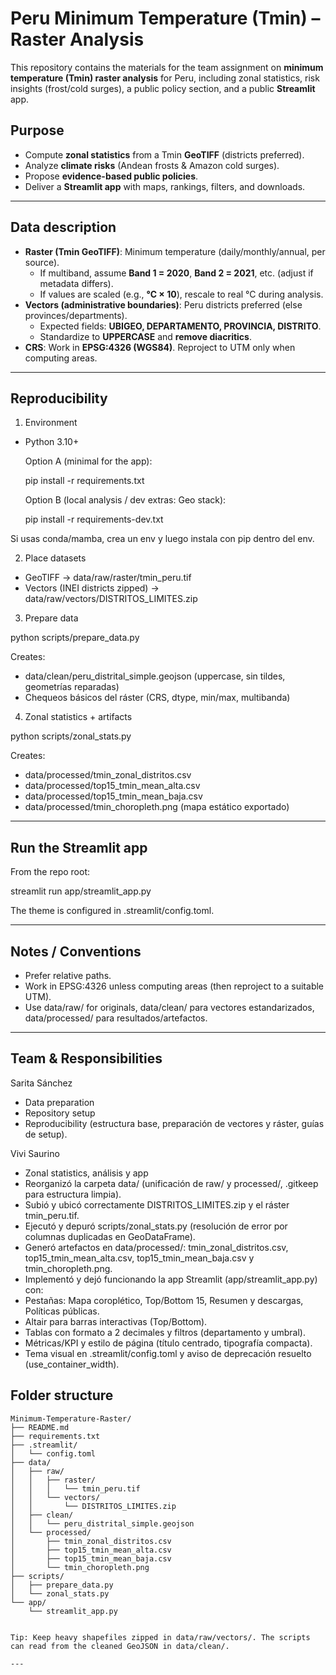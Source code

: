# Peru Minimum Temperature (Tmin) – Raster Analysis

This repository contains the materials for the team assignment on **minimum temperature (Tmin) raster analysis** for Peru, including zonal statistics, risk insights (frost/cold surges), a public policy section, and a public **Streamlit** app.

## Purpose
- Compute **zonal statistics** from a Tmin **GeoTIFF** (districts preferred).
- Analyze **climate risks** (Andean frosts & Amazon cold surges).
- Propose **evidence-based public policies**.
- Deliver a **Streamlit app** with maps, rankings, filters, and downloads.

---

## Data description
- **Raster (Tmin GeoTIFF)**: Minimum temperature (daily/monthly/annual, per source).
  - If multiband, assume **Band 1 = 2020**, **Band 2 = 2021**, etc. (adjust if metadata differs).
  - If values are scaled (e.g., **°C × 10**), rescale to real °C during analysis.
- **Vectors (administrative boundaries)**: Peru districts preferred (else provinces/departments).
  - Expected fields: **UBIGEO, DEPARTAMENTO, PROVINCIA, DISTRITO**.
  - Standardize to **UPPERCASE** and **remove diacritics**.
- **CRS**: Work in **EPSG:4326 (WGS84)**. Reproject to UTM only when computing areas.

---

## Reproducibility

1) Environment
- Python 3.10+

  Option A (minimal for the app):

  pip install -r requirements.txt

  Option B (local analysis / dev extras: Geo stack):

  pip install -r requirements-dev.txt

Si usas conda/mamba, crea un env y luego instala con pip dentro del env.

2) Place datasets

- GeoTIFF → data/raw/raster/tmin_peru.tif
- Vectors (INEI districts zipped) → data/raw/vectors/DISTRITOS_LIMITES.zip

3) Prepare data

python scripts/prepare_data.py

Creates:

- data/clean/peru_distrital_simple.geojson (uppercase, sin tildes, geometrías reparadas)
- Chequeos básicos del ráster (CRS, dtype, min/max, multibanda)

4) Zonal statistics + artifacts

python scripts/zonal_stats.py

Creates:

- data/processed/tmin_zonal_distritos.csv
- data/processed/top15_tmin_mean_alta.csv
- data/processed/top15_tmin_mean_baja.csv
- data/processed/tmin_choropleth.png (mapa estático exportado)

---

## Run the Streamlit app

From the repo root:

streamlit run app/streamlit_app.py

The theme is configured in .streamlit/config.toml.

---

## Notes / Conventions

- Prefer relative paths.
- Work in EPSG:4326 unless computing areas (then reproject to a suitable UTM).
- Use data/raw/ for originals, data/clean/ para vectores estandarizados, data/processed/ para resultados/artefactos.

---

## Team & Responsibilities

Sarita Sánchez
- Data preparation
- Repository setup
- Reproducibility (estructura base, preparación de vectores y ráster, guías de setup).
  
Vivi Saurino
- Zonal statistics, análisis y app
- Reorganizó la carpeta data/ (unificación de raw/ y processed/, .gitkeep para estructura limpia).
- Subió y ubicó correctamente DISTRITOS_LIMITES.zip y el ráster tmin_peru.tif.
- Ejecutó y depuró scripts/zonal_stats.py (resolución de error por columnas duplicadas en GeoDataFrame).
- Generó artefactos en data/processed/: tmin_zonal_distritos.csv, top15_tmin_mean_alta.csv, top15_tmin_mean_baja.csv y tmin_choropleth.png.
- Implementó y dejó funcionando la app Streamlit (app/streamlit_app.py) con:
- Pestañas: Mapa coroplético, Top/Bottom 15, Resumen y descargas, Políticas públicas.
- Altair para barras interactivas (Top/Bottom).
- Tablas con formato a 2 decimales y filtros (departamento y umbral).
- Métricas/KPI y estilo de página (título centrado, tipografía compacta).
- Tema visual en .streamlit/config.toml y aviso de deprecación resuelto (use_container_width).











## Folder structure
```text
Minimum-Temperature-Raster/
├── README.md
├── requirements.txt
├── .streamlit/
│   └── config.toml
├── data/
│   ├── raw/
│   │   ├── raster/
│   │   │   └── tmin_peru.tif
│   │   └── vectors/
│   │       └── DISTRITOS_LIMITES.zip
│   ├── clean/
│   │   └── peru_distrital_simple.geojson
│   └── processed/
│       ├── tmin_zonal_distritos.csv
│       ├── top15_tmin_mean_alta.csv
│       ├── top15_tmin_mean_baja.csv
│       └── tmin_choropleth.png
├── scripts/
│   ├── prepare_data.py
│   └── zonal_stats.py
└── app/
    └── streamlit_app.py


Tip: Keep heavy shapefiles zipped in data/raw/vectors/. The scripts can read from the cleaned GeoJSON in data/clean/.

---



